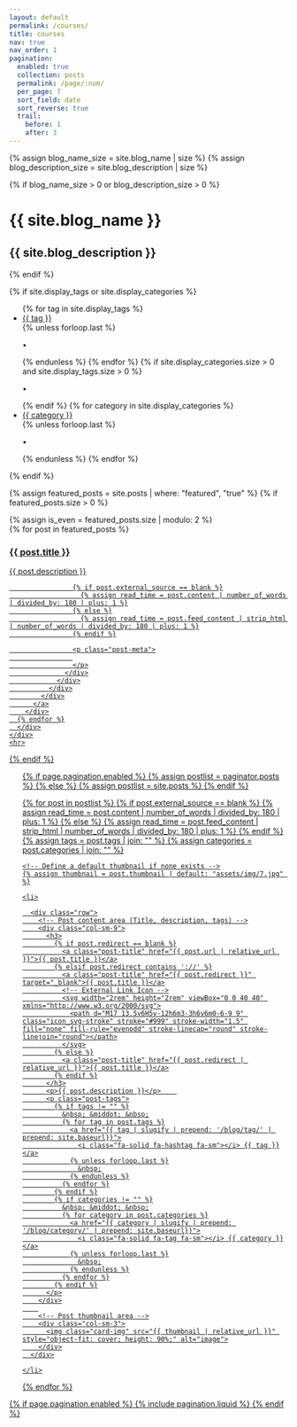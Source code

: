 ```yaml
---
layout: default
permalink: /courses/
title: courses
nav: true
nav_order: 1
pagination:
  enabled: true
  collection: posts
  permalink: /page/:num/
  per_page: 7
  sort_field: date
  sort_reverse: true
  trail:
    before: 1
    after: 3
---
```



<div class="post">

{% assign blog_name_size = site.blog_name | size %}
{% assign blog_description_size = site.blog_description | size %}

{% if blog_name_size > 0 or blog_description_size > 0 %}

  <div class="header-bar">
    <h1>{{ site.blog_name }}</h1>
    <h2>{{ site.blog_description }}</h2>
  </div>
  {% endif %}

{% if site.display_tags or site.display_categories %}

  <div class="tag-category-list">
    <ul class="p-0 m-0">
      {% for tag in site.display_tags %}
        <li>
          <i class="fa-solid fa-hashtag fa-sm"></i> <a href="{{ tag | slugify | prepend: '/blog/tag/' | relative_url }}">{{ tag }}</a>
        </li>
        {% unless forloop.last %}
          <p>&bull;</p>
        {% endunless %}
      {% endfor %}
      {% if site.display_categories.size > 0 and site.display_tags.size > 0 %}
        <p>&bull;</p>
      {% endif %}
      {% for category in site.display_categories %}
        <li>
          <i class="fa-solid fa-tag fa-sm"></i> <a href="{{ category | slugify | prepend: '/blog/category/' | relative_url }}">{{ category }}</a>
        </li>
        {% unless forloop.last %}
          <p>&bull;</p>
        {% endunless %}
      {% endfor %}
    </ul>
  </div>
  {% endif %}

{% assign featured_posts = site.posts | where: "featured", "true" %}
{% if featured_posts.size > 0 %}
<br>

<div class="container featured-posts">
{% assign is_even = featured_posts.size | modulo: 2 %}
<div class="row row-cols-{% if featured_posts.size <= 2 or is_even == 0 %}2{% else %}3{% endif %}">
{% for post in featured_posts %}
<div class="col mb-4">
<a href="{{ post.url | relative_url }}">
<div class="card hoverable">
<div class="row g-0">
<div class="col-md-12">
<div class="card-body">
<div class="float-right">
<i class="fa-solid fa-thumbtack fa-xs"></i>
</div>
<h3 class="card-title text-lowercase">{{ post.title }}</h3>
<p class="card-text">{{ post.description }}</p>

                    {% if post.external_source == blank %}
                      {% assign read_time = post.content | number_of_words | divided_by: 180 | plus: 1 %}
                    {% else %}
                      {% assign read_time = post.feed_content | strip_html | number_of_words | divided_by: 180 | plus: 1 %}
                    {% endif %}

                    <p class="post-meta">
                    
                    </p>
                  </div>
                </div>
              </div>
            </div>
          </a>
        </div>
      {% endfor %}
      </div>
    </div>
    <hr>

{% endif %}
<ul class="post-list">

  {% if page.pagination.enabled %}
    {% assign postlist = paginator.posts %}
  {% else %}
    {% assign postlist = site.posts %}
  {% endif %}

  {% for post in postlist %}
    <!-- Reading Time Calculation -->
    {% if post.external_source == blank %}
      {% assign read_time = post.content | number_of_words | divided_by: 180 | plus: 1 %}
    {% else %}
      {% assign read_time = post.feed_content | strip_html | number_of_words | divided_by: 180 | plus: 1 %}
    {% endif %}
    {% assign tags = post.tags | join: "" %}
    {% assign categories = post.categories | join: "" %}
    
    <!-- Define a default thumbnail if none exists -->
    {% assign thumbnail = post.thumbnail | default: "assets/img/7.jpg" %}

    <li>

      <div class="row">
        <!-- Post content area (Title, description, tags) -->
        <div class="col-sm-9">
          <h3>
            {% if post.redirect == blank %}
              <a class="post-title" href="{{ post.url | relative_url }}">{{ post.title }}</a>
            {% elsif post.redirect contains '://' %}
              <a class="post-title" href="{{ post.redirect }}" target="_blank">{{ post.title }}</a>
              <!-- External Link Icon -->
              <svg width="2rem" height="2rem" viewBox="0 0 40 40" xmlns="http://www.w3.org/2000/svg">
                <path d="M17 13.5v6H5v-12h6m3-3h6v6m0-6-9 9" class="icon_svg-stroke" stroke="#999" stroke-width="1.5" fill="none" fill-rule="evenodd" stroke-linecap="round" stroke-linejoin="round"></path>
              </svg>
            {% else %}
              <a class="post-title" href="{{ post.redirect | relative_url }}">{{ post.title }}</a>
            {% endif %}
          </h3>
          <p>{{ post.description }}</p>    
          <p class="post-tags">
            {% if tags != "" %}
              &nbsp; &middot; &nbsp;
              {% for tag in post.tags %}
                <a href="{{ tag | slugify | prepend: '/blog/tag/' | prepend: site.baseurl}}">
                  <i class="fa-solid fa-hashtag fa-sm"></i> {{ tag }}</a>
                {% unless forloop.last %}
                  &nbsp;
                {% endunless %}
              {% endfor %}
            {% endif %}
            {% if categories != "" %}
              &nbsp; &middot; &nbsp;
              {% for category in post.categories %}
                <a href="{{ category | slugify | prepend: '/blog/category/' | prepend: site.baseurl}}">
                  <i class="fa-solid fa-tag fa-sm"></i> {{ category }}</a>
                {% unless forloop.last %}
                  &nbsp;
                {% endunless %}
              {% endfor %}
            {% endif %}
          </p>
        </div>
        
        <!-- Post thumbnail area -->
        <div class="col-sm-3">
          <img class="card-img" src="{{ thumbnail | relative_url }}" style="object-fit: cover; height: 90%;" alt="image">
        </div>
      </div>

    </li>
  {% endfor %}
</ul>


{% if page.pagination.enabled %}
{% include pagination.liquid %}
{% endif %}

</div>
